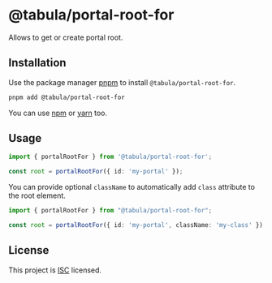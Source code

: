 # @tabula/portal-root-for

Allows to get or create portal root.

## Installation

Use the package manager [pnpm](https://pnpm.io) to install `@tabula/portal-root-for`.

```bash
pnpm add @tabula/portal-root-for
```

You can use [npm](https://npmjs.com) or [yarn](https://yarnpkg.com) too.

## Usage

```typescript
import { portalRootFor } from '@tabula/portal-root-for';

const root = portalRootFor({ id: 'my-portal' });
```

You can provide optional `className` to automatically add `class` attribute to the root element.

```typescript
import { portalRootFor } from "@tabula/portal-root-for";

const root = portalRootFor({ id: 'my-portal', className: 'my-class' });
```

## License

This project is [ISC](https://choosealicense.com/licenses/isc/) licensed.
